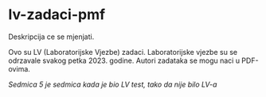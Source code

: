 # lv-zadaci-pmf
Deskripcija ce se mjenjati.

Ovo su LV (Laboratorijske Vjezbe) zadaci. Laboratorijske vjezbe su se odrzavale svakog petka 2023. godine. Autori zadataka se mogu naci u PDF-ovima.

*Sedmica 5 je sedmica kada je bio LV test, tako da nije bilo LV-a*
